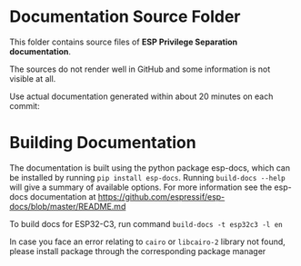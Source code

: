 # Documentation Source Folder

This folder contains source files of **ESP Privilege Separation documentation**.

The sources do not render well in GitHub and some information is not visible at all.

Use actual documentation generated within about 20 minutes on each commit:

# Building Documentation

The documentation is built using the python package esp-docs, which can be installed by running `pip install esp-docs`. Running `build-docs --help` will give a summary of available options. For more information see the esp-docs documentation at https://github.com/espressif/esp-docs/blob/master/README.md

To build docs for ESP32-C3, run command `build-docs -t esp32c3 -l en`

In case you face an error relating to `cairo` or `libcairo-2` library not found, please install package through the corresponding package manager
